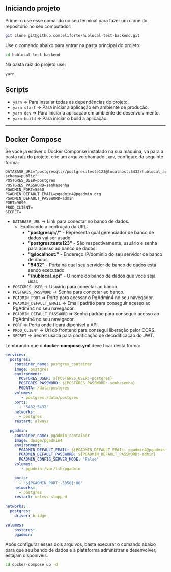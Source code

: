 ## **Iniciando projeto**

Primeiro use esse comando no seu terminal para fazer um clone do repositório no seu computador:

```bash
git clone git@github.com:eliforte/hublocal-test-backend.git
```
Use o comando abaixo para entrar na pasta principal do projeto:

```bash
cd hublocal-test-backend
```

Na pasta raiz do projeto use:

```bash
yarn
```

## **Scripts**

- <code>yarn</code> => Para instalar todas as dependências do projeto.
- <code>yarn start</code> => Para iniciar a aplicação em ambiente de produção.
- <code>yarn dev</code> => Para iniciar a aplicação em ambiente de desenvolvimento.
- <code>yarn build</code> => Para iniciar o build a aplicação.

***

## **Docker Compose**

  Se você ja estiver o Docker Componse instalado na sua máquina, vá para a pasta raiz do projeto, crie um arquivo chamado <code>.env</code>, configure da seguinte forma:

```env
DATABASE_URL="postgresql://postgres:teste123@localhost:5432/hublocal_api?schema=public"
POSTGRES_USER=postgres
POSTGRES_PASSWORD=senhasenha
PGADMIN_PORT=5050
PGADMIN_DEFAULT_EMAIL=pgadmin4@pgadmin.org
PGADMIN_DEFAULT_PASSWORD=admin
PORT=9090
PROD_CLIENT=
SECRET=
```

- <code>DATABASE_URL</code> -> Link para conectar no banco de dados.
  - Explicando a contrução da URL:
    - **"postgresql://"** - Representa qual gerenciador de banco de dados vai ser usado.
    - **"postgres:teste123"** - São respectivamente, usuário e senha para acesso ao banco de dados.
    - **"@localhost:"** - Endereço IP/domínio do seu servidor de banco de dados.
    - **"5432"** - Porta na qual seu servidor de banco de dados está sendo executado.
    - **"/hublocal_api"** - O nome do banco de dados que você seja usar.
- <code>POSTGRES_USER</code> -> Usuário para conectar ao banco.
- <code>POSTGRES_PASSWORD</code> -> Senha para conectar ao banco.
- <code>PGADMIN_PORT</code> => Porta para acessar o PgAdmin4 no seu navegador.
- <code>PGADMIN_DEFAULT_EMAIL</code> => Email padrão para conseguir acesso ao PgAdmin4 no seu navegador.
- <code>PGADMIN_DEFAULT_PASSWORD</code> => Senha padrão para conseguir acesso ao PgAdmin4 no seu navegador.
- <code>PORT</code> => Porta onde ficará diponível a API.
- <code>PROD_CLIENT</code> => Url do frontend para consegui liberação pelor CORS.
- <code>SECRET</code> => Secret usada para codificação de decodificação do JWT.

Lembrando que o **docker-compose.yml** deve ficar desta forma:

```yml
services:
  postgres:
    container_name: postgres_container
    image: postgres
    environment:
      POSTGRES_USER: ${POSTGRES_USER:-postgres}
      POSTGRES_PASSWORD: ${POSTGRES_PASSWORD:-senhasenha}
      PGDATA: /data/postgres
    volumes:
       - postgres:/data/postgres
    ports:
      - "5432:5432"
    networks:
      - postgres
    restart: always
  
  pgadmin:
    container_name: pgadmin_container
    image: dpage/pgadmin4
    environment:
      PGADMIN_DEFAULT_EMAIL: ${PGADMIN_DEFAULT_EMAIL:-pgadmin4@pgadmin.org}
      PGADMIN_DEFAULT_PASSWORD: ${PGADMIN_DEFAULT_PASSWORD:-admin}
      PGADMIN_CONFIG_SERVER_MODE: 'False'
    volumes:
       - pgadmin:/var/lib/pgadmin

    ports:
      - "${PGADMIN_PORT:-5050}:80"
    networks:
      - postgres
    restart: unless-stopped

networks:
  postgres:
    driver: bridge

volumes:
    postgres:
    pgadmin:
```

Após configurar esses dois arquivos, basta execurar o comando abaixo para que seu bando de dados e a plataforma administrar e desenvolver, estajam disponíveis. 

```bash
cd docker-compose up -d
```
